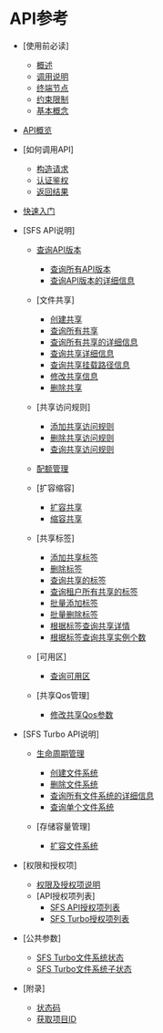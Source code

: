 # API参考

-   [使用前必读]
    -   [概述](概述.md)
    -   [调用说明](调用说明.md)
    -   [终端节点](终端节点.md)
    -   [约束限制](约束限制.md)
    -   [基本概念](基本概念.md)

-   [API概览](API概览.md)
-   [如何调用API]
    -   [构造请求](构造请求.md)
    -   [认证鉴权](认证鉴权.md)
    -   [返回结果](返回结果.md)

-   [快速入门](快速入门.md)
-   [SFS API说明]
    -   [查询API版本](查询API版本.md)
        -   [查询所有API版本](查询所有API版本.md)
        -   [查询API版本的详细信息](查询API版本的详细信息.md)

    -   [文件共享]
        -   [创建共享](创建共享.md)
        -   [查询所有共享](查询所有共享.md)
        -   [查询所有共享的详细信息](查询所有共享的详细信息.md)
        -   [查询共享详细信息](查询共享详细信息.md)
        -   [查询共享挂载路径信息](查询共享挂载路径信息.md)
        -   [修改共享信息](修改共享信息.md)
        -   [删除共享](删除共享.md)

    -   [共享访问规则]
        -   [添加共享访问规则](添加共享访问规则.md)
        -   [删除共享访问规则](删除共享访问规则.md)
        -   [查询共享访问规则](查询共享访问规则.md)

    -   [配额管理](配额管理.md)
    -   [扩容缩容]
        -   [扩容共享](扩容共享.md)
        -   [缩容共享](缩容共享.md)

    -   [共享标签]
        -   [添加共享标签](添加共享标签.md)
        -   [删除标签](删除标签.md)
        -   [查询共享的标签](查询共享的标签.md)
        -   [查询租户所有共享的标签](查询租户所有共享的标签.md)
        -   [批量添加标签](批量添加标签.md)
        -   [批量删除标签](批量删除标签.md)
        -   [根据标签查询共享详情](根据标签查询共享详情.md)
        -   [根据标签查询共享实例个数](根据标签查询共享实例个数.md)

    -   [可用区]
        -   [查询可用区](查询可用区.md)

    -   [共享Qos管理]
        -   [修改共享Qos参数](修改共享Qos参数.md)


-   [SFS Turbo API说明]
    -   [生命周期管理](生命周期管理.md)
        -   [创建文件系统](创建文件系统.md)
        -   [删除文件系统](删除文件系统.md)
        -   [查询所有文件系统的详细信息](查询所有文件系统的详细信息.md)
        -   [查询单个文件系统](查询单个文件系统.md)

    -   [存储容量管理]
        -   [扩容文件系统](扩容文件系统.md)


-   [权限和授权项]
    -   [权限及授权项说明](权限及授权项说明.md)
    -   [API授权项列表]
        -   [SFS API授权项列表](SFS-API授权项列表.md)
        -   [SFS Turbo授权项列表](SFS-Turbo授权项列表.md)


-   [公共参数]
    -   [SFS Turbo文件系统状态](SFS-Turbo文件系统状态.md)
    -   [SFS Turbo文件系统子状态](SFS-Turbo文件系统子状态.md)

-   [附录]
    -   [状态码](状态码.md)
    -   [获取项目ID](获取项目ID.md)

